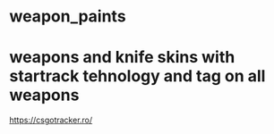 # weapon_paints
# weapons and knife skins with startrack tehnology and tag on all weapons
https://csgotracker.ro/

